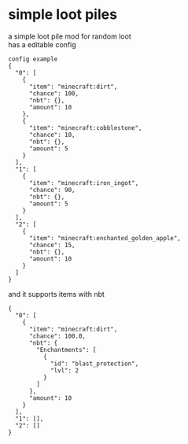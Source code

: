 # simple loot piles <br>
a simple loot pile mod for random loot <br>
has a editable config
```
config example
{
  "0": [
    {
      "item": "minecraft:dirt",
      "chance": 100,
      "nbt": {},
      "amount": 10
    },
    {
      "item": "minecraft:cobblestone",
      "chance": 10,
      "nbt": {},
      "amount": 5
    }
  ],
  "1": [
    {
      "item": "minecraft:iron_ingot",
      "chance": 90,
      "nbt": {},
      "amount": 5
    }
  ],
  "2": [
    {
      "item": "minecraft:enchanted_golden_apple",
      "chance": 15,
      "nbt": {},
      "amount": 10
    }
  ]
}
```

and it supports items with nbt 

```
{
  "0": [
    {
      "item": "minecraft:dirt",
      "chance": 100.0,
      "nbt": {
        "Enchantments": [
          {
            "id": "blast_protection",
            "lvl": 2
          }
        ]
      },
      "amount": 10
    }
  ],
  "1": [],
  "2": []
}
```
